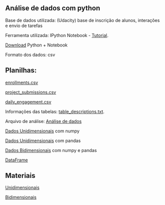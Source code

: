 ## Análise de dados com python

Base de dados utilizada: (Udacity) base de inscrição de alunos, interações e envio de tarefas

Ferramenta utilizada: IPython Notebook - [Tutorial](https://github.com/elgsantos/analise-de-dados-com-python/blob/master/ipython_notebook_tutorial.ipynb).

[Download](https://www.anaconda.com/download/) Python + Notebook

Formato dos dados: csv

## Planilhas:

[enrollments.csv](https://github.com/elgsantos/analise-de-dados-com-python/blob/master/enrollments.csv)

[project_submissions.csv](https://github.com/elgsantos/analise-de-dados-com-python/blob/master/project_submissions.csv)

[daily_engagement.csv](https://github.com/elgsantos/analise-de-dados-com-python/blob/master/daily_engagement.csv)

Informações das tabelas: [table_descriptions.txt](https://github.com/elgsantos/analise-de-dados-com-python/blob/master/table_descriptions.txt).

Arquivo de análise: [Análise de dados](https://github.com/elgsantos/analise-de-dados-com-python/blob/master/iniciando_analise_dados.ipynb)

[Dados Unidimensionais](https://github.com/elgsantos/analise-de-dados-com-python/blob/master/dados_unidimensionais_numpy.ipynb) com numpy

[Dados Unidimensionais](https://github.com/elgsantos/analise-de-dados-com-python/blob/master/dados_unidimensionais_pandas.ipynb) com pandas

[Dados Bidimensionais](https://github.com/elgsantos/analise-de-dados-com-python/blob/master/dados_bidimensionais_numpy_e_pandas.ipynb) com numpy e pandas

[DataFrame](https://github.com/elgsantos/analise-de-dados-com-python/blob/master/DataFrame.ipynb)

## Materiais

[Unidimensionais](https://github.com/elgsantos/analise-de-dados-com-python/blob/master/material_unidimensionais)

[Bidimensionais](https://github.com/elgsantos/analise-de-dados-com-python/blob/master/material_bidimensionais)
